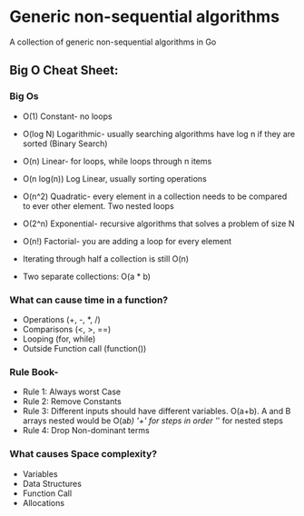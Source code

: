 # Generic non-sequential algorithms
A collection of generic non-sequential algorithms in Go

## Big O Cheat Sheet:

### Big Os
* O(1) Constant- no loops
* O(log N) Logarithmic- usually searching algorithms have log n if they are sorted (Binary Search)
* O(n) Linear- for loops, while loops through n items
* O(n log(n)) Log Linear, usually sorting operations
* O(n^2) Quadratic- every element in a collection needs to be compared to ever other element. Two nested loops
* O(2^n) Exponential- recursive algorithms that solves a problem of size N
* O(n!) Factorial- you are adding a loop for every element

* Iterating through half a collection is still O(n)
* Two separate collections: O(a * b)

### What can cause time in a function?
* Operations (+, -, *, /)
* Comparisons (<, >, ==)
* Looping (for, while)
* Outside Function call (function())

### Rule Book-
* Rule 1: Always worst Case
* Rule 2: Remove Constants
* Rule 3: Different inputs should have different variables. O(a+b). A and B arrays nested would be O(a*b)
          '+' for steps in order
          '*' for nested steps
* Rule 4: Drop Non-dominant terms

### What causes Space complexity?
* Variables
* Data Structures
* Function Call
* Allocations
